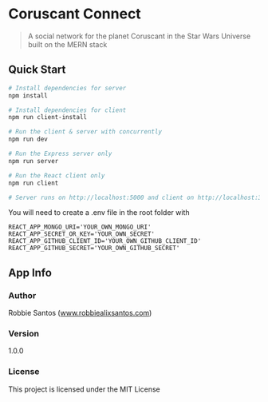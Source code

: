 # Coruscant Connect

> A social network for the planet Coruscant in the Star Wars Universe built on the MERN stack

## Quick Start

```bash
# Install dependencies for server
npm install

# Install dependencies for client
npm run client-install

# Run the client & server with concurrently
npm run dev

# Run the Express server only
npm run server

# Run the React client only
npm run client

# Server runs on http://localhost:5000 and client on http://localhost:3000
```

You will need to create a .env file in the root folder with

```
REACT_APP_MONGO_URI='YOUR_OWN_MONGO_URI'
REACT_APP_SECRET_OR_KEY='YOUR_OWN_SECRET'
REACT_APP_GITHUB_CLIENT_ID='YOUR_OWN_GITHUB_CLIENT_ID'
REACT_APP_GITHUB_SECRET='YOUR_OWN_GITHUB_SECRET'
```

## App Info

### Author

Robbie Santos
(www.robbiealixsantos.com)

### Version

1.0.0

### License

This project is licensed under the MIT License
